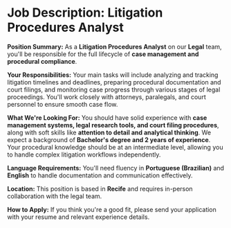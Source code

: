 # Job Description: Litigation Procedures Analyst

**Position Summary:**
As a **Litigation Procedures Analyst** on our **Legal** team, you'll be responsible for the full lifecycle of **case management and procedural compliance**.

**Your Responsibilities:**
Your main tasks will include analyzing and tracking litigation timelines and deadlines, preparing procedural documentation and court filings, and monitoring case progress through various stages of legal proceedings. You'll work closely with attorneys, paralegals, and court personnel to ensure smooth case flow.

**What We're Looking For:**
You should have solid experience with **case management systems, legal research tools, and court filing procedures**, along with soft skills like **attention to detail and analytical thinking**. We expect a background of **Bachelor's degree and 2 years of experience**. Your procedural knowledge should be at an intermediate level, allowing you to handle complex litigation workflows independently.

**Language Requirements:**
You'll need fluency in **Portuguese (Brazilian)** and **English** to handle documentation and communication effectively.

**Location:**
This position is based in **Recife** and requires in-person collaboration with the legal team.

**How to Apply:**
If you think you're a good fit, please send your application with your resume and relevant experience details.